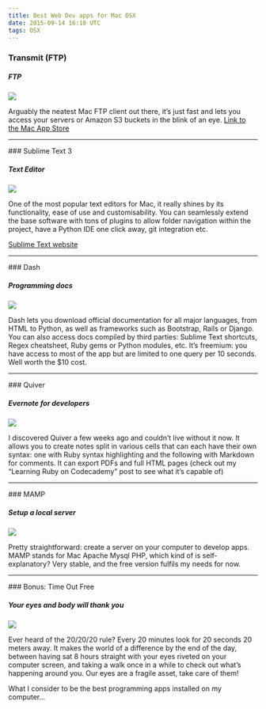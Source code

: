 ```yaml
---
title: Best Web Dev apps for Mac OSX
date: 2015-09-14 16:10 UTC
tags: OSX
---
```


### Transmit (FTP)

##### FTP
<img src="https://panic.com/transmit/img/card-screenshot1.png" class="image-article" />

Arguably the neatest Mac FTP client out there, it’s just fast and lets you access your servers or Amazon S3 buckets in the blink of an eye.
[Link to the Mac App Store](https://itunes.apple.com/fr/app/transmit/id403388562?l=en&mt=12)


<hr>
### Sublime Text 3

##### Text Editor
<img src="http://i.stack.imgur.com/BzxFc.jpg" class="image-article" />

One of the most popular text editors for Mac, it really shines by its functionality, ease of use and customisability. You can seamlessly extend the base software with tons of plugins to allow folder navigation within the project, have a Python IDE one click away, git integration etc.

[Sublime Text website](https://www.sublimetext.com/)

<hr>
### Dash

##### Programming docs
<img src="http://a1.mzstatic.com/us/r30/Purple5/v4/4a/6b/3f/4a6b3f67-dae6-5f65-f171-1bbc4b1a7c83/screen800x500.jpeg" class="image-article" />

Dash lets you download official documentation for all major languages, from HTML to Python, as well as frameworks such as Bootstrap, Rails or Django. You can also access docs compiled by third parties: Sublime Text shortcuts, Regex cheatsheet, Ruby gems or Python modules, etc. It’s freemium: you have access to most of the app but are limited to one query per 10 seconds. Well worth the $10 cost.


<hr>
### Quiver

##### Evernote for developers
<img src="http://a4.mzstatic.com/us/r30/Purple1/v4/5e/fe/37/5efe379a-2638-97f4-bfcf-d539f8970713/screen800x500.jpeg" class="image-article" />

I discovered Quiver a few weeks ago and couldn’t live without it now. It allows you to create notes split in various cells that can each have their own syntax: one with Ruby syntax highlighting and the following with Markdown for comments. It can export PDFs and full HTML pages (check out my “Learning Ruby on Codecademy” post to see what it’s capable of)


<hr>
### MAMP

##### Setup a local server
<img src="https://www.mamp.info/en/images/screenshots/en_mamp-start.jpg" class="image-article" />

Pretty straightforward: create a server on your computer to develop apps. MAMP stands for Mac Apache Mysql PHP, which kind of is self-explanatory? Very stable, and the free version fulfils my needs for now.


<hr>
### Bonus: Time Out Free

##### Your eyes and body will thank you
<img src="http://www.dejal.com/timeout/images/overview.png" class="image-article" />

Ever heard of the 20/20/20 rule? Every 20 minutes look for 20 seconds 20 meters away. It makes the world of a difference by the end of the day, between having sat 8 hours straight with your eyes riveted on your computer screen, and taking a walk once in a while to check out what’s happening around you. Our eyes are a fragile asset, take care of them!


What I consider to be the best programming apps installed on my computer...



